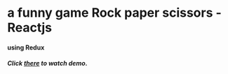 # a funny game Rock paper scissors - Reactjs
#### using Redux

##### Click [there](https://youtu.be/NSNDsC-6U2A) to watch demo.
